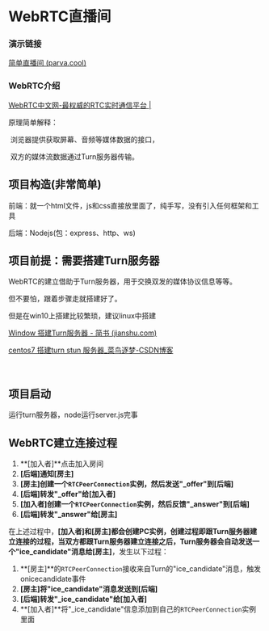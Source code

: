 # WebRTC直播间

### 演示链接

[简单直播间 (parva.cool)](https://parva.cool/zbj/)

  

### WebRTC介绍

[WebRTC中文网-最权威的RTC实时通信平台 |](https://webrtc.org.cn/)

原理简单解释：

​	浏览器提供获取屏幕、音频等媒体数据的接口，

​	双方的媒体流数据通过Turn服务器传输。

  

## 项目构造(非常简单)

前端：就一个html文件，js和css直接放里面了，纯手写，没有引入任何框架和工具

后端：Nodejs(包：express、http、ws)

  

## 项目前提：需要搭建Turn服务器

WebRTC的建立借助于Turn服务器，用于交换双发的媒体协议信息等等。

但不要怕，跟着步骤走就搭建好了。

但是在win10上搭建比较繁琐，建议linux中搭建

[Window 搭建Turn服务器 - 简书 (jianshu.com)](https://www.jianshu.com/p/bd8cf753e87f)

[centos7 搭建turn stun 服务器_菜鸟逐梦-CSDN博客](https://blog.csdn.net/qq_32435729/article/details/78729093)

​    

## 项目启动

运行turn服务器，node运行server.js完事

   

## WebRTC建立连接过程

1. **[加入者]**点击加入房间
2. **[后端]**通知**[房主]**
3. **[房主]**创建一个`RTCPeerConnection`实例，然后发送"_offer"到**[后端]**
4. **[后端]**转发"_offer"给**[加入者]**
5. **[加入者]**创建一个`RTCPeerConnection`实例，然后反馈"_answer"到**[后端]**
6. **[后端]**转发"_answer"给**[房主]**

在上述过程中，**[加入者]**和**[房主]**都会创建PC实例，创建过程即跟Turn服务器建立连接的过程，当双方都跟Turn服务器建立连接之后，Turn服务器会自动发送一个"ice_candidate"消息给**[房主]**，发生以下过程：

1. **[房主]**的`RTCPeerConnection`接收来自Turn的"ice_candidate"消息，触发onicecandidate事件
2. **[房主]**将"ice_candidate"消息发送到**[后端]**
3. **[后端]**转发"_ice_candidate"给**[加入者]**
4. **[加入者]**将"_ice_candidate"信息添加到自己的`RTCPeerConnection`实例里面